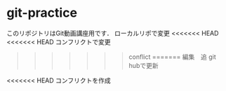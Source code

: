 # git-practice
このリポジトリはGit動画講座用です．
ローカルリポで変更
<<<<<<< HEAD
<<<<<<< HEAD
コンフリクトで変更
>>>>>>> conflict
=======
編集　追
git hubで更新

<<<<<<< HEAD
コンフリクトを作成